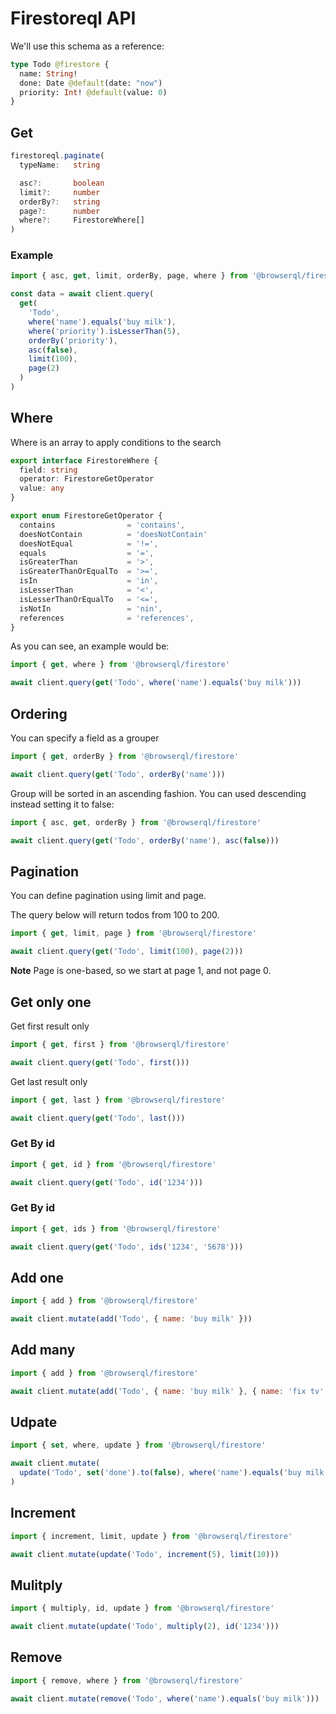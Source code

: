 # Firestoreql API

We'll use this schema as a reference:

```graphql
type Todo @firestore {
  name: String!
  done: Date @default(date: "now")
  priority: Int! @default(value: 0)
}
```

## Get

```ts
firestoreql.paginate(
  typeName:   string

  asc?:       boolean
  limit?:     number
  orderBy?:   string
  page?:      number
  where?:     FirestoreWhere[]
)
```

### Example

```javascript
import { asc, get, limit, orderBy, page, where } from '@browserql/firestore'

const data = await client.query(
  get(
    'Todo',
    where('name').equals('buy milk'),
    where('priority').isLesserThan(5),
    orderBy('priority'),
    asc(false),
    limit(100),
    page(2)
  )
)
```

## Where

Where is an array to apply conditions to the search

```typescript
export interface FirestoreWhere {
  field: string
  operator: FirestoreGetOperator
  value: any
}
```

```typescript
export enum FirestoreGetOperator {
  contains                = 'contains',
  doesNotContain          = 'doesNotContain'
  doesNotEqual            = '!=',
  equals                  = '=',
  isGreaterThan           = '>',
  isGreaterThanOrEqualTo  = '>=',
  isIn                    = 'in',
  isLesserThan            = '<',
  isLesserThanOrEqualTo   = '<=',
  isNotIn                 = 'nin',
  references              = 'references',
}
```

As you can see, an example would be:

```javascript
import { get, where } from '@browserql/firestore'

await client.query(get('Todo', where('name').equals('buy milk')))
```

## Ordering

You can specify a field as a grouper

```javascript
import { get, orderBy } from '@browserql/firestore'

await client.query(get('Todo', orderBy('name')))
```

Group will be sorted in an ascending fashion. You can used descending instead setting it to false:

```javascript
import { asc, get, orderBy } from '@browserql/firestore'

await client.query(get('Todo', orderBy('name'), asc(false)))
```

## Pagination

You can define pagination using limit and page.

The query below will return todos from 100 to 200.

```javascript
import { get, limit, page } from '@browserql/firestore'

await client.query(get('Todo', limit(100), page(2)))
```

**Note** Page is one-based, so we start at page 1, and not page 0.

## Get only one

Get first result only

```javascript
import { get, first } from '@browserql/firestore'

await client.query(get('Todo', first()))
```

Get last result only

```javascript
import { get, last } from '@browserql/firestore'

await client.query(get('Todo', last()))
```

### Get By id

```javascript
import { get, id } from '@browserql/firestore'

await client.query(get('Todo', id('1234')))
```

### Get By id

```javascript
import { get, ids } from '@browserql/firestore'

await client.query(get('Todo', ids('1234', '5678')))
```

## Add one

```javascript
import { add } from '@browserql/firestore'

await client.mutate(add('Todo', { name: 'buy milk' }))
```

## Add many

```javascript
import { add } from '@browserql/firestore'

await client.mutate(add('Todo', { name: 'buy milk' }, { name: 'fix tv' }))
```

## Udpate

```javascript
import { set, where, update } from '@browserql/firestore'

await client.mutate(
  update('Todo', set('done').to(false), where('name').equals('buy milk'))
)
```

## Increment

```javascript
import { increment, limit, update } from '@browserql/firestore'

await client.mutate(update('Todo', increment(5), limit(10)))
```

## Mulitply

```javascript
import { multiply, id, update } from '@browserql/firestore'

await client.mutate(update('Todo', multiply(2), id('1234')))
```

## Remove

```javascript
import { remove, where } from '@browserql/firestore'

await client.mutate(remove('Todo', where('name').equals('buy milk')))
```
